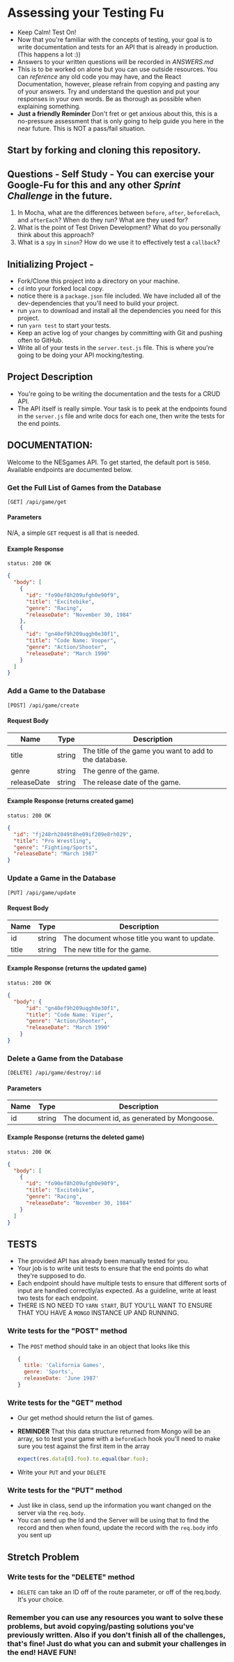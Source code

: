 # Assessing your Testing Fu

* Keep Calm! Test On!
* Now that you're familiar with the concepts of testing, your goal is to write documentation and tests for an API that is already in production. (This happens a lot :))
* Answers to your written questions will be recorded in _ANSWERS.md_
* This is to be worked on alone but you can use outside resources. You can _reference_ any old code you may have, and the React Documentation, however, please refrain from copying and pasting any of your answers. Try and understand the question and put your responses in your own words. Be as thorough as possible when explaining something.
* **Just a friendly Reminder** Don't fret or get anxious about this, this is a no-pressure assessment that is only going to help guide you here in the near future. This is NOT a pass/fail situation.

## Start by forking and cloning this repository.

## Questions - Self Study - You can exercise your Google-Fu for this and any other _Sprint Challenge_ in the future.

1. In Mocha, what are the differences between `before`, `after`, `beforeEach`, and `afterEach`? When do they run? What are they used for?
2. What is the point of Test Driven Development? What do you personally think about this approach?
3. What is a `spy` in `sinon`? How do we use it to effectively test a `callback`?

## Initializing Project -

* Fork/Clone this project into a directory on your machine.
* `cd` into your forked local copy.
* notice there is a `package.json` file included. We have included all of the dev-dependencies that you'll need to build your project.
* run `yarn` to download and install all the dependencies you need for this project.
* run `yarn test` to start your tests.
* Keep an active log of your changes by committing with Git and pushing often to GitHub.
* Write all of your tests in the `server.test.js` file. This is where you're going to be doing your API mocking/testing.

## Project Description

* You're going to be writing the documentation and the tests for a CRUD API.
* The API itself is really simple. Your task is to peek at the endpoints found in the `server.js` file and write docs for each one, then write the tests for the end points.

## DOCUMENTATION:

Welcome to the NESgames API. To get started, the default port is `5050`. Available endpoints are documented below.

### Get the Full List of Games from the Database
`[GET] /api/game/get`

#### Parameters
N/A, a simple `GET` request is all that is needed.

#### Example Response
`status: 200 OK`
```json
{
  "body": [
    {
      "id": "fo90ef8h209ufgh0e90f9",
      "title": "Excitebike",
      "genre": "Racing",
      "releaseDate": "November 30, 1984"
    },
    {
      "id": "gn40ef9h209uqgh0e30f1",
      "title": "Code Name: Vooper",
      "genre": "Action/Shooter",
      "releaseDate": "March 1990"
    }
  ]
}
```

### Add a Game to the Database
`[POST] /api/game/create`

#### Request Body
|Name|Type|Description|
|----|----|-----------|
|title|string|The title of the game you want to add to the database.|
|genre|string|The genre of the game.|
|releaseDate|string|The release date of the game.|

#### Example Response (returns created game)
`status: 200 OK`
```json
{
  "id": "fj248rh2049t8he09if209e8rh029",
  "title": "Pro Wrestling",
  "genre": "Fighting/Sports",
  "releaseDate": "March 1987"
}
```


### Update a Game in the Database
`[PUT] /api/game/update`

#### Request Body
|Name|Type|Description|
|----|----|-----------|
|id|string|The document whose title you want to update.
|title|string|The new title for the game.|

#### Example Response (returns the updated game)
`status: 200 OK`
```json
{
  "body": {
      "id": "gn40ef9h209uqgh0e30f1",
      "title": "Code Name: Viper",
      "genre": "Action/Shooter",
      "releaseDate": "March 1990"
    }
}
```

### Delete a Game from the Database
`[DELETE] /api/game/destroy/:id`

#### Parameters
|Name|Type|Description|
|----|----|-----------|
|id|string|The document id, as generated by Mongoose.|
#### Example Response (returns the deleted game)
`status: 200 OK`
```json
{
  "body": [
    {
      "id": "fo90ef8h209ufgh0e90f9",
      "title": "Excitebike",
      "genre": "Racing",
      "releaseDate": "November 30, 1984"
    }
  ]
}
```

## TESTS

* The provided API has already been manually tested for you.
* Your job is to write unit tests to ensure that the end points do what they're supposed to do.
* Each endpoint should have multiple tests to ensure that different sorts of input are handled correctly/as expected. As a guideline, write at least two tests for each endpoint.
* THERE IS NO NEED TO `YARN START`, BUT YOU'LL WANT TO ENSURE THAT YOU HAVE A `MONGO` INSTANCE UP AND RUNNING.

### Write tests for the "POST" method

* The `POST` method should take in an object that looks like this

  ```js
  {
    title: 'California Games',
    genre: 'Sports',
    releaseDate: 'June 1987'
  }
  ```

### Write tests for the "GET" method

* Our get method should return the list of games.
* **REMINDER** That this data structure returned from Mongo will be an array, so to test your game with a `beforeEach` hook you'll need to make sure you test against the first item in the array

  ```js
  expect(res.data[0].foo).to.equal(bar.foo);
  ```

* Write your `PUT` and your `DELETE`

### Write tests for the "PUT" method

* Just like in class, send up the information you want changed on the server via the `req.body`.
* You can send up the Id and the Server will be using that to find the record and then when found, update the record with the `req.body` info you sent up

## Stretch Problem

### Write tests for the "DELETE" method

* `DELETE` can take an ID off of the route parameter, or off of the req.body. It's your choice.

### Remember you can use any resources you want to solve these problems, but avoid copying/pasting solutions you've previously written. Also if you don't finish all of the challenges, that's fine! Just do what you can and submit your challenges in the end! HAVE FUN!

